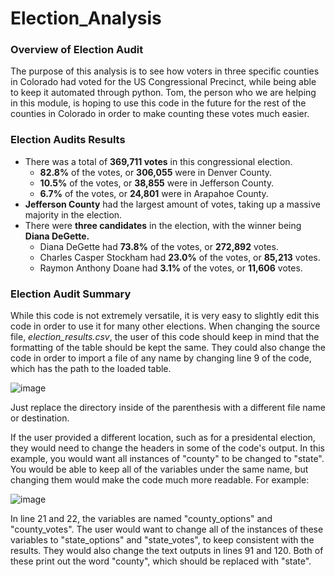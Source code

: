 # Election_Analysis
### Overview of Election Audit ###

  The purpose of this analysis is to see how voters in three specific counties in Colorado had voted for the US Congressional Precinct, while being able to keep it automated through python. Tom, the person who we are helping in this module, is hoping to use this code in the future for the rest of the counties in Colorado in order to make counting these votes much easier.
  
  ### Election Audits Results ###
  
  * There was a total of **369,711 votes** in this congressional election.
    * **82.8%** of the votes, or **306,055** were in Denver County.
    * **10.5%** of the votes, or **38,855** were in Jefferson County.
    * **6.7%** of the votes, or **24,801** were in Arapahoe County.
  * **Jefferson County** had the largest amount of votes, taking up a massive majority in the election.
  * There were **three candidates** in the election, with the winner being **Diana DeGette.**
    * Diana DeGette had **73.8%** of the votes, or **272,892** votes.
    * Charles Casper Stockham had **23.0%** of the votes, or **85,213** votes.
    * Raymon Anthony Doane had **3.1%** of the votes, or **11,606** votes.
  
  ### Election Audit Summary ###
  
  While this code is not extremely versatile, it is very easy to slightly edit this code in order to use it for many other elections. When changing the source file, *election_results.csv*, the user of this code should keep in mind that the formatting of the table should be kept the same. They could also change the code in order to import a file of any name by changing line 9 of the code, which has the path to the loaded table.
  
  ![image](https://user-images.githubusercontent.com/7826238/175457452-08763c55-1306-4bde-8ac5-3780a0ef7999.png)
  
Just replace the directory inside of the parenthesis with a different file name or destination.


If the user provided a different location, such as for a presidental election, they would need to change the headers in some of the code's output. In this example, you would want all instances of "county" to be changed to "state". You would be able to keep all of the variables under the same name, but changing them would make the code much more readable. For example:

![image](https://user-images.githubusercontent.com/7826238/175458281-f65a5981-19c9-4767-a1ca-18cade835a69.png)

In line 21 and 22, the variables are named "county_options" and "county_votes". The user would want to change all of the instances of these variables to "state_options" and "state_votes", to keep consistent with the results. They would also change the text outputs in lines 91 and 120. Both of these print out the word "county", which should be replaced with "state".

